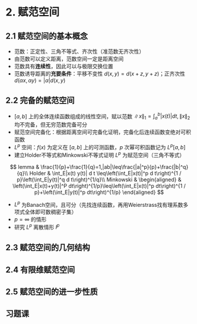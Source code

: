 # 2. 赋范空间

## 2.1 赋范空间的基本概念

- 范数：正定性、三角不等式、齐次性（准范数无齐次性）
- 由范数可以定义距离，范数空间一定是距离空间
- 范数具有**连续性**，因此可以与极限交换位置
- 范数诱导距离的**充要条件**：平移不变性 $d(x,y)=d(x+z,y+z)$；正齐次性 $d(\alpha x,\alpha y)=|\alpha|d(x,y)$ 

## 2.2 完备的赋范空间

- $[a,b]$ 上的全体连续函数组成的线性空间，赋以范数 $\|x\|_1=\int_a^b|x(t)|dt,\|x\|_2$ 均不完备，但无穷范数完备可分
- 赋范空间完备化：根据距离空间可完备化证明，完备化后连续函数变绝对可积函数
- $L^p$ 空间：$f(x)$ 为定义在 $[a,b]$ 上的可测函数，$p$ 次幂可积函数记为 $L^p[a,b]$
- 建立Holder不等式和Minkowski不等式证明 $L^p$ 为赋范空间（三角不等式）

$$
lemma & \frac{1}{p}+\frac{1}{q}=1,|ab|\leq\frac{|a|^p}{p}+\frac{|b|^q}{q}\\
Holder & \int_E|x(t) y(t)| d t \leq\left(\int_E|x(t)|^p d t\right)^{1 / p}\left(\int_E|y(t)|^q d t\right)^{1/q}\\
Minkowski & \begin{aligned}
& \left(\int_E|x(t)+y(t)|^P dt\right)^{1/p}\leq\left(\int_E|x(t)|^p dt\right)^{1 / p}+\left(\int_E|y(t)|^p dt\right)^{1/p}
\end{aligned}
$$

- $L^p$ 为Banach空间，且可分（先找连续函数，再用Weierstrass找有理系数多项式全体即可数稠密子集）
- $p=\infty$ 的情形
- 研究 $L^p$ 离散情形 $l^p$

## 2.3 赋范空间的几何结构

## 2.4 有限维赋范空间

## 2.5 赋范空间的进一步性质

## 习题课